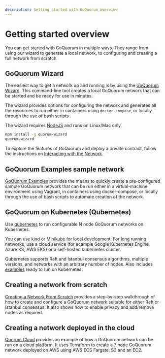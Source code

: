 ```yaml
---
description: Getting started with GoQuorum overview
---
```


# Getting started overview

You can get started with GoQuorum in multiple ways.
They range from using our wizard to generate a local network, to configuring and creating a full network from scratch.

## GoQuorum Wizard

The easiest way to get a network up and running is by using the [GoQuorum Wizard](Wizard/GettingStarted.md).
This command-line tool creates a local GoQuorum network that can be started and be ready for use in minutes.

The wizard provides options for configuring the network and generates all the resources to run either
in containers using `docker-compose`, or locally through the use of bash scripts.

The wizard requires [NodeJS](https://docs.npmjs.com/downloading-and-installing-node-js-and-npm) and runs on Linux/Mac only.

```bash
npm install -g quorum-wizard
quorum-wizard
```

To explore the features of GoQuorum and deploy a private contract, follow the instructions on [Interacting with the Network](Wizard/GettingStarted.md).

## GoQuorum Examples sample network

[GoQuorum Examples](../../Reference/GoQuorum-Projects.md) provides the means to quickly create a pre-configured sample GoQuorum
network that can be run either in a virtual-machine environment using Vagrant, in containers using docker-compose,
or locally through the use of bash scripts to automate creation of the network.

## GoQuorum on Kubernetes (Qubernetes)

Use [qubernetes](https://github.com/ConsenSys/qubernetes) to run configurable N node GoQuorum networks on Kubernetes.

You can use [kind](https://github.com/ConsenSys/qubernetes#quickest-start) or [Minikube](https://github.com/ConsenSys/qubernetes/blob/master/docs/minikube-docs.md)
for local development. For long running networks, use a cloud service (for ecample Google Kubernetes Engine, Azure KS, AWS EKS) or a self-hosted kubernetes cluster.

Qubernetes supports Raft and Istanbul consensus algorithms, multiple versions, and networks with an arbitrary number of nodes.
Also includes [examples](https://github.com/ConsenSys/qubernetes/blob/master/docs/7nodes-on-k8s.md) ready to run on Kubernetes.

## Creating a network from scratch

[Creating a Network From Scratch](../../Tutorials/Creating-A-Network-From-Scratch.md) provides a step-by-step walkthrough
of how to create and configure a GoQuorum network suitable for either Raft or Istanbul consensus. It
also shows how to enable privacy and add/remove nodes as required.

## Creating a network deployed in the cloud

[Quorum Cloud](https://github.com/ConsenSys/quorum-cloud) provides an example of how a GoQuorum network
can be run on a cloud platform. It uses Terraform to create a 7 node GoQuorum network deployed on AWS
using AWS ECS Fargate, S3 and an EC2.
